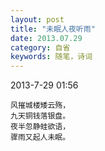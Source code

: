 ```yaml
---
layout: post
title: "未眠人夜听雨"
date: 2013.07.29 
category: 自省
keywords: 随笔，诗词
---
```


2013-7-29 01:56

    风摧城楼矮云殇，
    九天铜钱落银盘。
    夜半忽静蛙欲语，
    骤雨又起人未眠。
